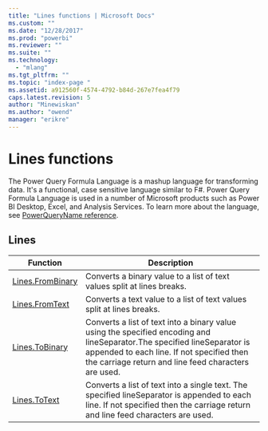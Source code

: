 ```yaml
---
title: "Lines functions | Microsoft Docs"
ms.custom: ""
ms.date: "12/28/2017"
ms.prod: "powerbi"
ms.reviewer: ""
ms.suite: ""
ms.technology: 
  - "mlang"
ms.tgt_pltfrm: ""
ms.topic: "index-page "
ms.assetid: a912560f-4574-4792-b84d-267e7fea4f79
caps.latest.revision: 5
author: "Minewiskan"
ms.author: "owend"
manager: "erikre"
---
```

# Lines functions
The Power Query Formula Language is a mashup language for transforming data. It's a functional, case sensitive language similar to F\#. Power Query Formula Language is used in a number of Microsoft products such as Power BI Desktop, Excel, and Analysis Services. To learn more about the language, see [PowerQueryName reference](https://msdn.microsoft.com/en-us/library/mt211003.aspx).  
  
##  <a name="__toc360789866"></a> Lines  
  
|Function|Description|  
|--------------|-----------------|  
|[Lines.FromBinary](../PowerQuery/lines-frombinary.md)|Converts a binary value to a list of text values split at lines breaks.|  
|[Lines.FromText](../PowerQuery/lines-fromtext.md)|Converts a text value to a list of text values split at lines breaks.|  
|[Lines.ToBinary](../PowerQuery/lines-tobinary.md)|Converts a list of text into a binary value using the specified encoding and lineSeparator.The specified lineSeparator is appended to each line. If not specified then the carriage return and line feed characters are used.|  
|[Lines.ToText](../PowerQuery/lines-totext.md)|Converts a list of text into a single text. The specified lineSeparator is appended to each line. If not specified then the carriage return and line feed characters are used.|